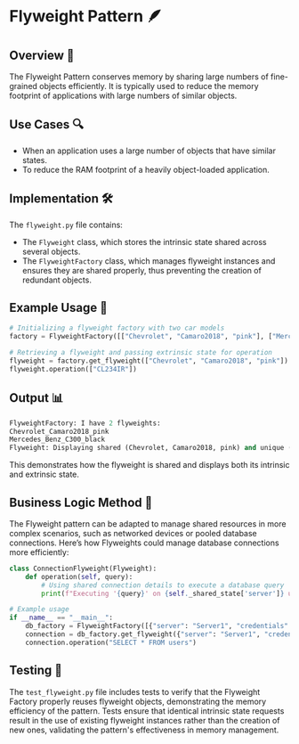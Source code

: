# Flyweight Pattern 🪶

## Overview 📖
The Flyweight Pattern conserves memory by sharing large numbers of fine-grained objects efficiently. It is typically used to reduce the memory footprint of applications with large numbers of similar objects.

## Use Cases 🔍
- When an application uses a large number of objects that have similar states.
- To reduce the RAM footprint of a heavily object-loaded application.

## Implementation 🛠️
The `flyweight.py` file contains:
- The `Flyweight` class, which stores the intrinsic state shared across several objects.
- The `FlyweightFactory` class, which manages flyweight instances and ensures they are shared properly, thus preventing the creation of redundant objects.


## Example Usage 📝
```python
# Initializing a flyweight factory with two car models
factory = FlyweightFactory([["Chevrolet", "Camaro2018", "pink"], ["Mercedes Benz", "C300", "black"]])

# Retrieving a flyweight and passing extrinsic state for operation
flyweight = factory.get_flyweight(["Chevrolet", "Camaro2018", "pink"])
flyweight.operation(["CL234IR"])
```
## Output 📊
```python
FlyweightFactory: I have 2 flyweights:
Chevrolet_Camaro2018_pink
Mercedes_Benz_C300_black
Flyweight: Displaying shared (Chevrolet, Camaro2018, pink) and unique (CL234IR) state.
```
This demonstrates how the flyweight is shared and displays both its intrinsic and extrinsic state.

## Business Logic Method 🧠

The Flyweight pattern can be adapted to manage shared resources in more complex scenarios, such as networked devices or pooled database connections. Here’s how Flyweights could manage database connections more efficiently:

```python
class ConnectionFlyweight(Flyweight):
    def operation(self, query):
        # Using shared connection details to execute a database query
        print(f"Executing '{query}' on {self._shared_state['server']} using credentials {self._shared_state['credentials']}.")

# Example usage
if __name__ == "__main__":
    db_factory = FlyweightFactory([{"server": "Server1", "credentials": "User1:Pass1"}])
    connection = db_factory.get_flyweight({"server": "Server1", "credentials": "User1:Pass1"})
    connection.operation("SELECT * FROM users")
```

## Testing 🧪
The `test_flyweight.py` file includes tests to verify that the Flyweight Factory properly reuses flyweight objects, demonstrating the memory efficiency of the pattern. Tests ensure that identical intrinsic state requests result in the use of existing flyweight instances rather than the creation of new ones, validating the pattern's effectiveness in memory management.